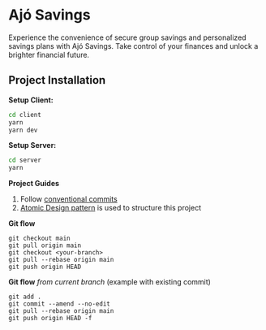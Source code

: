 # Ajó Savings

Experience the convenience of secure group savings and personalized savings plans with Ajó Savings.
Take control of your finances and unlock a brighter financial future.

## Project Installation

**Setup Client:**
```bash
cd client
yarn
yarn dev
```

**Setup Server:**

```bash
cd server
yarn
```


**Project Guides**  
1. Follow [conventional commits](https://www.conventionalcommits.org/en/v1.0.0/)
2. [Atomic Design pattern]() is used to structure this project


**Git flow**

```
git checkout main
git pull origin main
git checkout <your-branch>
git pull --rebase origin main  
git push origin HEAD
```

**Git flow** _from current branch_ (example with existing commit)
```
git add .
git commit --amend --no-edit
git pull --rebase origin main  
git push origin HEAD -f
```